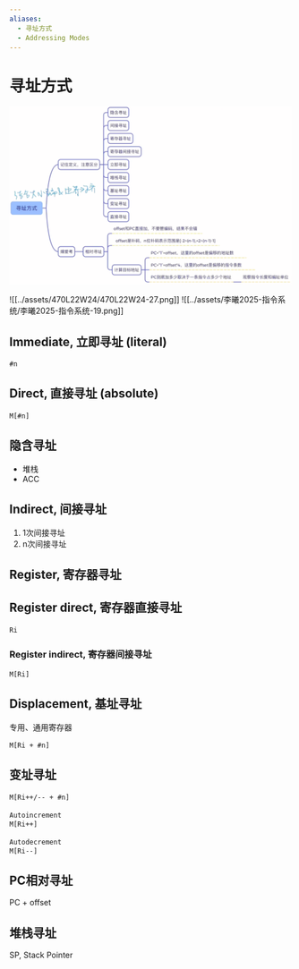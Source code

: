 ```yaml
---
aliases:
  - 寻址方式
  - Addressing Modes
---
```


# 寻址方式

![](assets/Pasted%20image%2020250607223713.png)

![[../assets/470L22W24/470L22W24-27.png]]
![[../assets/李曦2025-指令系统/李曦2025-指令系统-19.png]]

## Immediate, 立即寻址 (literal)

```
#n
```
## Direct, 直接寻址 (absolute)

```
M[#n]
```

## 隐含寻址

- 堆栈
- ACC

## Indirect, 间接寻址

1. 1次间接寻址
2. n次间接寻址

## Register, 寄存器寻址

## Register direct, 寄存器直接寻址

```
Ri
```

### Register indirect, 寄存器间接寻址

```
M[Ri]
```

## Displacement, 基址寻址

专用、通用寄存器

```
M[Ri + #n]
```

## 变址寻址

```
M[Ri++/-- + #n]

Autoincrement
M[Ri++]

Autodecrement
M[Ri--]
```

## PC相对寻址

PC + offset

## 堆栈寻址

SP, Stack Pointer

